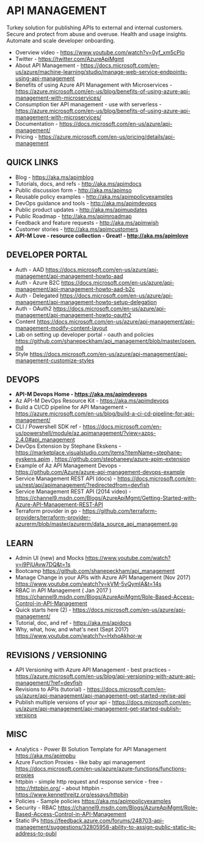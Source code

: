 # API MANAGEMENT

Turkey solution for publishing APIs to external and internal customers.  Secure and protect from abuse and overuse.  Health and usage insights.  Automate and scale developer onboarding.

* Overview video - https://www.youtube.com/watch?v=0yf_xm5cPIo
* Twitter - https://twitter.com/AzureApiMgmt
* About API Management - <https://docs.microsoft.com/en-us/azure/machine-learning/studio/manage-web-service-endpoints-using-api-management>
* Benefits of using Azure API Management with Microservices - https://azure.microsoft.com/en-us/blog/benefits-of-using-azure-api-management-with-microservices/
* Consumption tier API management - use with serverless - https://azure.microsoft.com/en-us/blog/benefits-of-using-azure-api-management-with-microservices/
* Documentation - <https://docs.microsoft.com/en-us/azure/api-management/>
* Pricing - <https://azure.microsoft.com/en-us/pricing/details/api-management>

## QUICK LINKS

* Blog - https://aka.ms/apimblog
* Tutorials, docs, and refs - http://aka.ms/apimdocs
* Public discussion form - http://aka.ms/apimso
* Reusable policy examples - http://aka.ms/apimpolicyexamples
* DevOps guidance and tools - http://aka.ms/apimdevops
* Public product updates - http://aka.ms/apimupdates
* Public Roadmap - http://aka.ms/apimroadmap
* Feedback and feature requests - http://aka.ms/apimwish
* Customer stories - http://aka.ms/apimcustomers
* **API-M Love - resource collection - Great! - http://aka.ms/apimlove**

## DEVELOPER PORTAL

* Auth - AAD <https://docs.microsoft.com/en-us/azure/api-management/api-management-howto-aad>
* Auth - Azure B2C <https://docs.microsoft.com/en-us/azure/api-management/api-management-howto-aad-b2c>
* Auth - Delegated <https://docs.microsoft.com/en-us/azure/api-management/api-management-howto-setup-delegation>
* Auth - OAuth2 <https://docs.microsoft.com/en-us/azure/api-management/api-management-howto-oauth2>
* Content <https://docs.microsoft.com/en-us/azure/api-management/api-management-modify-content-layout>
* Lab on setting up developer portal - oauth and policies  <https://github.com/shanepeckham/api_management/blob/master/open.md>
* Style <https://docs.microsoft.com/en-us/azure/api-management/api-management-customize-styles>

## DEVOPS

* **API-M Devops Home - https://aka.ms/apimdevops**
* Az API-M DevOps Resource Kit - https://aka.ms/apimdevops
* Build a CI/CD pipeline for API Management - https://azure.microsoft.com/en-us/blog/build-a-ci-cd-pipeline-for-api-management/
* CLI / Powershell SDK ref - https://docs.microsoft.com/en-us/powershell/module/az.apimanagement/?view=azps-2.4.0#api_management
* DevOps Extension by Stephane Ekskens - https://marketplace.visualstudio.com/items?itemName=stephane-eyskens.apim , https://github.com/stephaneey/azure-apim-extension
* Example of Az API Management Devops - https://github.com/Azure/azure-api-management-devops-example
* Service Management REST API (docs) - https://docs.microsoft.com/en-us/rest/api/apimanagement/?redirectedfrom=devfish
* Service Management REST API (2014 video) - https://channel9.msdn.com/Blogs/AzureApiMgmt/Getting-Started-with-Azure-API-Management-REST-API
* Terraform provider in go - https://github.com/terraform-providers/terraform-provider-azurerm/blob/master/azurerm/data_source_api_management.go

## LEARN

* Admin UI (new) and Mocks <https://www.youtube.com/watch?v=i9PjUAvw7DQ&t=1s>
* Bootcamp <https://github.com/shanepeckham/api_management>
* Manage Change in your APIs with Azure API Management (Nov 2017) <https://www.youtube.com/watch?v=kVM-5vQymIA&t=14s> 
* RBAC in API Management ( Jan 2017 ) <https://channel9.msdn.com/Blogs/AzureApiMgmt/Role-Based-Access-Control-in-API-Management>
* Quick starts here (2) - <https://docs.microsoft.com/en-us/azure/api-management/>
* Tutorial, doc, and ref - <https://aka.ms/apidocs>
* Why, what, how, and what's next (Sept 2017) <https://www.youtube.com/watch?v=HxhoAkhor-w>

## REVISIONS / VERSIONING

* API Versioning with Azure API Management - best practices - https://azure.microsoft.com/en-us/blog/api-versioning-with-azure-api-management/?ref=devfish
* Revisions to APIs (tutorial) - https://docs.microsoft.com/en-us/azure/api-management/api-management-get-started-revise-api
* Publish multiple versions of your api - https://docs.microsoft.com/en-us/azure/api-management/api-management-get-started-publish-versions

## MISC

* Analytics - Power BI Solution Template for API Management <https://aka.ms/apimpbu>
* Azure Function Proxies - like baby api management <https://docs.microsoft.com/en-us/azure/azure-functions/functions-proxies>
* httpbin - simple http request and response service - free - http://httpbin.org/ - about httpbin - https://www.kennethreitz.org/essays/httpbin
* Policies - Sample policies <https://aka.ms/apimpolicyexamples>
* Security - RBAC <https://channel9.msdn.com/Blogs/AzureApiMgmt/Role-Based-Access-Control-in-API-Management>
* Static IPs <https://feedback.azure.com/forums/248703-api-management/suggestions/32805958-ability-to-assign-public-static-ip-address-to-publ>
